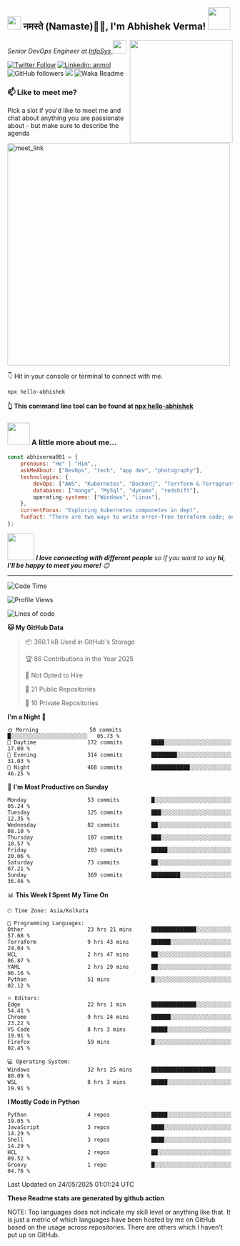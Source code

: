 <h2><img src="https://emojis.slackmojis.com/emojis/images/1531849430/4246/blob-sunglasses.gif?1531849430" width="30"/> नमस्ते (Namaste)🙏🏻, I'm Abhishek Verma! <img src="https://media.giphy.com/media/12oufCB0MyZ1Go/giphy.gif" width="50"></h2>
<img align='right' src="https://media.giphy.com/media/M9gbBd9nbDrOTu1Mqx/giphy.gif" width="230">
<p><em>Senior DevOps Engineer at <a href="https://www.infosys.com/">InfoSys
</a><img src="https://media.giphy.com/media/WUlplcMpOCEmTGBtBW/giphy.gif" width="30"> 
</em></p>

[![Twitter Follow](https://img.shields.io/twitter/follow/misteranmol?label=Follow)](https://twitter.com/intent/follow?screen_name=AbAbhishekverma)
[![Linkedin: anmol](https://img.shields.io/badge/-abhishek-blue?style=flat-square&logo=Linkedin&logoColor=white&link=https://www.linkedin.com/in/abhiverma001/)](https://www.linkedin.com/in/abhiverma001/)
![GitHub followers](https://img.shields.io/github/followers/abhiverma001?label=Follow&style=social)
![](https://visitor-badge.glitch.me/badge?page_id=anmol098.anmol098)
![Waka Readme](https://wakatime.com/badge/user/d23527f0-66b1-4a3f-9db5-c346e05aefa5.svg)

### 📫 Like to meet me?

Pick a slot if you'd like to meet me and chat about anything you are passionate about - but make sure to describe the agenda

<a href="https://calendly.com/ab-abhishekverma096/30min" target="_blank"><img width="498" alt="meet_link" src="https://user-images.githubusercontent.com/15426564/144297439-f530f383-e73e-41e0-9914-a9b7d3f432e5.png"></a>

👇 Hit in your console or terminal to connect with me.

```bash
npx hello-abhishek
```
**👆 This command line tool can be found at [npx hello-abhishek](https://github.com/abhiverma001/introduction-npm-package)**

### <img src="https://media.giphy.com/media/VgCDAzcKvsR6OM0uWg/giphy.gif" width="50"> A little more about me...  

```javascript
const abhiverma001 = {
    pronouns: "He" | "Him",,
    askMeAbout: ["DevOps", "tech", "app dev", "photography"],
    technologies: {
        devOps: ["AWS", "Kubernetes", "Docker🐳", "Terrform & Terragrunt", "Bash-Scripting", "CI-CD", "GitHub-Action", "Jenkins", "Spinnaker", "Datadog/New-Relic", "CloudFlare/Route53", "Nginx"],
        databases: ["mongo", "MySql", "dynamo", "redshift"],
        operating-systems: ["Windows", "Linux"],
    },
    currentFocus: "Exploring kubernetes componetes in dept",
    funFact: "There are two ways to write error-free terraform code; only the third one works"
};
```

<img src="https://media.giphy.com/media/LnQjpWaON8nhr21vNW/giphy.gif" width="60"> <em><b>I love connecting with different people</b> so if you want to say <b>hi, I'll be happy to meet you more!</b> 😊</em>

---
<!--START_SECTION:waka-->
![Code Time](http://img.shields.io/badge/Code%20Time-1%2C257%20hrs%2036%20mins-blue)

![Profile Views](http://img.shields.io/badge/Profile%20Views-0-blue)

![Lines of code](https://img.shields.io/badge/From%20Hello%20World%20I%27ve%20Written-165.1%20thousand%20lines%20of%20code-blue)

**🐱 My GitHub Data** 

> 📦 360.1 kB Used in GitHub's Storage 
 > 
> 🏆 86 Contributions in the Year 2025
 > 
> 🚫 Not Opted to Hire
 > 
> 📜 21 Public Repositories 
 > 
> 🔑 10 Private Repositories 
 > 
**I'm a Night 🦉** 

```text
🌞 Morning                58 commits          █░░░░░░░░░░░░░░░░░░░░░░░░   05.73 % 
🌆 Daytime                172 commits         ████░░░░░░░░░░░░░░░░░░░░░   17.00 % 
🌃 Evening                314 commits         ████████░░░░░░░░░░░░░░░░░   31.03 % 
🌙 Night                  468 commits         ████████████░░░░░░░░░░░░░   46.25 % 
```
📅 **I'm Most Productive on Sunday** 

```text
Monday                   53 commits          █░░░░░░░░░░░░░░░░░░░░░░░░   05.24 % 
Tuesday                  125 commits         ███░░░░░░░░░░░░░░░░░░░░░░   12.35 % 
Wednesday                82 commits          ██░░░░░░░░░░░░░░░░░░░░░░░   08.10 % 
Thursday                 107 commits         ███░░░░░░░░░░░░░░░░░░░░░░   10.57 % 
Friday                   203 commits         █████░░░░░░░░░░░░░░░░░░░░   20.06 % 
Saturday                 73 commits          ██░░░░░░░░░░░░░░░░░░░░░░░   07.21 % 
Sunday                   369 commits         █████████░░░░░░░░░░░░░░░░   36.46 % 
```


📊 **This Week I Spent My Time On** 

```text
🕑︎ Time Zone: Asia/Kolkata

💬 Programming Languages: 
Other                    23 hrs 21 mins      ██████████████░░░░░░░░░░░   57.68 % 
Terraform                9 hrs 43 mins       ██████░░░░░░░░░░░░░░░░░░░   24.04 % 
HCL                      2 hrs 47 mins       ██░░░░░░░░░░░░░░░░░░░░░░░   06.87 % 
YAML                     2 hrs 29 mins       ██░░░░░░░░░░░░░░░░░░░░░░░   06.16 % 
Python                   51 mins             █░░░░░░░░░░░░░░░░░░░░░░░░   02.12 % 

🔥 Editors: 
Edge                     22 hrs 1 min        ██████████████░░░░░░░░░░░   54.41 % 
Chrome                   9 hrs 24 mins       ██████░░░░░░░░░░░░░░░░░░░   23.22 % 
VS Code                  8 hrs 3 mins        █████░░░░░░░░░░░░░░░░░░░░   19.91 % 
Firefox                  59 mins             █░░░░░░░░░░░░░░░░░░░░░░░░   02.45 % 

💻 Operating System: 
Windows                  32 hrs 25 mins      ████████████████████░░░░░   80.09 % 
WSL                      8 hrs 3 mins        █████░░░░░░░░░░░░░░░░░░░░   19.91 % 
```

**I Mostly Code in Python** 

```text
Python                   4 repos             █████░░░░░░░░░░░░░░░░░░░░   19.05 % 
JavaScript               3 repos             ████░░░░░░░░░░░░░░░░░░░░░   14.29 % 
Shell                    3 repos             ████░░░░░░░░░░░░░░░░░░░░░   14.29 % 
HCL                      2 repos             ██░░░░░░░░░░░░░░░░░░░░░░░   09.52 % 
Groovy                   1 repo              █░░░░░░░░░░░░░░░░░░░░░░░░   04.76 % 
```




 Last Updated on 24/05/2025 01:01:24 UTC
<!--END_SECTION:waka-->

**These Readme stats are generated by github action**

NOTE: Top languages does not indicate my skill level or anything like that. It is just a metric of which languages have been hosted by me on GitHub based on the usage across repositories. There are others which I haven't put up on GitHub.
